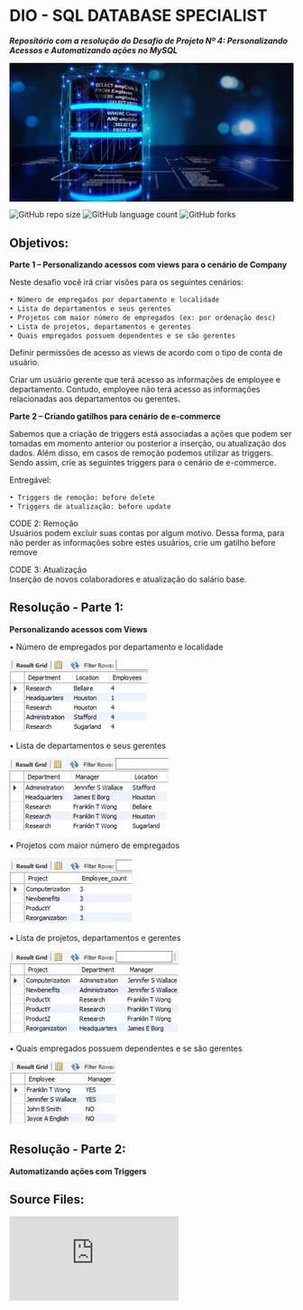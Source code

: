 # DIO - SQL DATABASE SPECIALIST

***Repositório com a resolução do Desafio de Projeto Nº 4: Personalizando Acessos e Automatizando ações no MySQL***

<img src="images/Views_and_triggers_SQL.png" align='center' alt="drawing" width="960" heigth="469"/>


![GitHub repo size](https://img.shields.io/github/repo-size/adricbarros/DIO-SQL-Database-Specialist?style=for-the-badge)
![GitHub language count](https://img.shields.io/github/languages/count/adricbarros/DIO-SQL-Database-Specialist?style=for-the-badge)
![GitHub forks](https://img.shields.io/github/forks/adricbarros/DIO-SQL-Database-Specialist?style=for-the-badge)


## Objetivos:


**Parte 1 – Personalizando acessos com views para o cenário de Company**

Neste desafio você irá criar visões para os seguintes cenários:

    • Número de empregados por departamento e localidade 
    • Lista de departamentos e seus gerentes 
    • Projetos com maior número de empregados (ex: por ordenação desc) 
    • Lista de projetos, departamentos e gerentes 
    • Quais empregados possuem dependentes e se são gerentes 
 

Definir permissões de acesso as views de acordo com o tipo de conta de usuário. 

Criar um usuário gerente que terá acesso as informações de employee e departamento. 
Contudo, employee não terá acesso as informações relacionadas aos departamentos ou gerentes. 



**Parte 2 – Criando gatilhos para cenário de e-commerce**

Sabemos que a criação de triggers está associadas a ações que podem ser tomadas em momento anterior ou posterior a inserção, ou atualização dos dados. Além disso, em casos de remoção podemos utilizar as triggers. Sendo assim, crie as seguintes triggers para o cenário de e-commerce. 

Entregável: 

    • Triggers de remoção: before delete 
    • Triggers de atualização: before update 
 
CODE 2:
Remoção  
Usuários podem excluir suas contas por algum motivo. Dessa forma, para não perder as informações sobre estes usuários, crie um gatilho before remove 

CODE 3:
Atualização  
Inserção de novos colaboradores e atualização do salário base. 


## **Resolução - Parte 1:**

**Personalizando acessos com Views**

• Número de empregados por departamento e localidade

<img src="images/employee_location.png" align='center' alt="drawing" width="246" heigth="130"/>

• Lista de departamentos e seus gerentes

<img src="images/dept_mngr.png" align='center' alt="drawing" width="282" heigth="132"/>

• Projetos com maior número de empregados

<img src="images/max_employee_prj.png" align='center' alt="drawing" width="218" heigth="119"/>

• Lista de projetos, departamentos e gerentes

<img src="images/prj_dept_mngr.png" align='center' alt="drawing" width="299" heigth="151"/>

• Quais empregados possuem dependentes e se são gerentes

<img src="images/employee_dep_mgr.png" align='center' alt="drawing" width="188" heigth="115"/>


## **Resolução - Parte 2:**

**Automatizando ações com Triggers**


## Source Files:
  
![SQL Create Views & Triggers Script](https://github.com/adricbarros/DIO-SQL-Database-Specialist/blob/main/DP4/src/Company-Create_Views_Triggers.sql)

